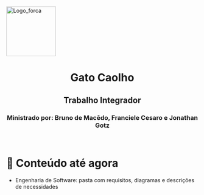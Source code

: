 <br />

<p align="left">
  <img alt="Logo_forca" src="https://cdn-icons-png.flaticon.com/512/1748/1748081.png" width="130px" />
</p>

<h1 align="left" style="text-align: center;">Gato Caolho</h1>
<h2 align="left" style="text-align: center;">Trabalho Integrador</h2>
<h3 align="left" style="text-align: center;">Ministrado por: Bruno de Macêdo, Franciele Cesaro e Jonathan Gotz </h3>


</br>

# :pushpin: Conteúdo até agora
- Engenharia de Software: pasta com requisitos, diagramas e descrições de necessidades
